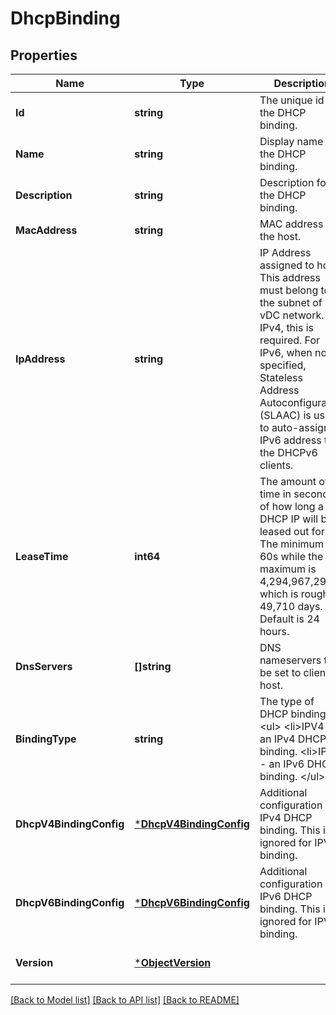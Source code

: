 # DhcpBinding

## Properties
Name | Type | Description | Notes
------------ | ------------- | ------------- | -------------
**Id** | **string** | The unique id of the DHCP binding. | [optional] [default to null]
**Name** | **string** | Display name for the DHCP binding. | [default to null]
**Description** | **string** | Description for the DHCP binding. | [optional] [default to null]
**MacAddress** | **string** | MAC address of the host. | [default to null]
**IpAddress** | **string** | IP Address assigned to host. This address must belong to the subnet of Org vDC network. For IPv4, this is required. For IPv6, when not specified, Stateless Address Autoconfiguration (SLAAC) is used to auto-assign an IPv6 address to the DHCPv6 clients.  | [optional] [default to null]
**LeaseTime** | **int64** | The amount of time in seconds of how long a DHCP IP will be leased out for. The minimum is 60s while the maximum is 4,294,967,295s, which is roughly 49,710 days. Default is 24 hours.  | [optional] [default to 86400]
**DnsServers** | **[]string** | DNS nameservers to be set to client host. | [optional] [default to null]
**BindingType** | **string** | The type of DHCP binding. &lt;ul&gt;   &lt;li&gt;IPV4 - an IPv4 DHCP binding.   &lt;li&gt;IPV6 - an IPv6 DHCP binding. &lt;/ul&gt;  | [default to null]
**DhcpV4BindingConfig** | [***DhcpV4BindingConfig**](DhcpV4BindingConfig.md) | Additional configuration for IPv4 DHCP binding. This is ignored for IPV6 binding.  | [optional] [default to null]
**DhcpV6BindingConfig** | [***DhcpV6BindingConfig**](DhcpV6BindingConfig.md) | Additional configuration for IPv6 DHCP binding. This is ignored for IPV4 binding.  | [optional] [default to null]
**Version** | [***ObjectVersion**](ObjectVersion.md) |  | [optional] [default to null]

[[Back to Model list]](../README.md#documentation-for-models) [[Back to API list]](../README.md#documentation-for-api-endpoints) [[Back to README]](../README.md)


